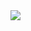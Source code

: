 <img src="https://capsule-render.vercel.app/api?type=slice&color=gradient&height=300&section=header&text=HI%20THERE😀&fontSize=90&animation=twinkling&reversal=true" />
